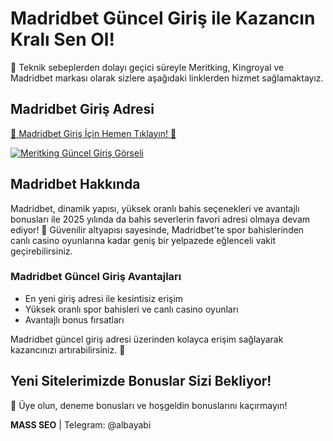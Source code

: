 <h1>Madridbet Güncel Giriş ile Kazancın Kralı Sen Ol!</h1>
<p>📢 Teknik sebeplerden dolayı geçici süreyle Meritking, Kingroyal ve Madridbet markası olarak sizlere aşağıdaki linklerden hizmet sağlamaktayız.</p>
<h2>Madridbet Giriş Adresi</h2>
<p>
  <a href="https://heylink.me/bonusdunyasi/" title="Meritking Giriş Adresi">🔗 Madridbet Giriş İçin Hemen Tıklayın! 🔗</a>
</p>
<p>
  <a href="https://resimlink.com/Iv2mkq4UdQL" title="ResimLink - Resim Yükle">
    <img src="https://r.resimlink.com/Iv2mkq4UdQL.jpg" alt="Meritking Güncel Giriş Görseli" title="Meritking Güncel Giriş Görseli">
  </a>
</p>
<h2>Madridbet Hakkında</h2>
<p>Madridbet, dinamik yapısı, yüksek oranlı bahis seçenekleri ve avantajlı bonusları ile 2025 yılında da bahis severlerin favori adresi olmaya devam ediyor! 🎰 Güvenilir altyapısı sayesinde, Madridbet'te spor bahislerinden canlı casino oyunlarına kadar geniş bir yelpazede eğlenceli vakit geçirebilirsiniz.</p>
<h3>Madridbet Güncel Giriş Avantajları</h3>
<ul>
  <li>En yeni giriş adresi ile kesintisiz erişim</li>
  <li>Yüksek oranlı spor bahisleri ve canlı casino oyunları</li>
  <li>Avantajlı bonus fırsatları</li>
</ul>
<p>Madridbet güncel giriş adresi üzerinden kolayca erişim sağlayarak kazancınızı artırabilirsiniz. 💸</p>
<h2>Yeni Sitelerimizde Bonuslar Sizi Bekliyor!</h2>
<p>🎁 Üye olun, deneme bonusları ve hoşgeldin bonuslarını kaçırmayın!</p>
<p><strong>MASS SEO</strong> | Telegram: @albayabi</p>
